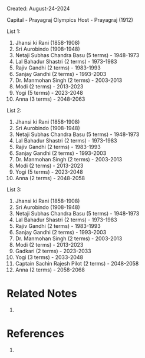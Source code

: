 Created: August-24-2024

Capital - Prayagraj
Olympics Host - Prayagraj (1912)

List 1:

1. Jhansi ki Rani (1858-1908)
2. Sri Aurobindo (1908-1948)
3. Netaji Subhas Chandra Basu (5 terms) - 1948-1973
4. Lal Bahadur Shastri (2 terms) - 1973-1983
5. Rajiv Gandhi (2 terms) - 1983-1993
6. Sanjay Gandhi (2 terms) - 1993-2003
7. Dr. Manmohan Singh (2 terms) - 2003-2013
8. Modi (2 terms) - 2013-2023
9. Yogi (5 terms) - 2023-2048
10. Anna (3 terms) - 2048-2063

List 2:

1. Jhansi ki Rani (1858-1908)
2. Sri Aurobindo (1908-1948)
3. Netaji Subhas Chandra Basu (5 terms) - 1948-1973
4. Lal Bahadur Shastri (2 terms) - 1973-1983
5. Rajiv Gandhi (2 terms) - 1983-1993
6. Sanjay Gandhi (2 terms) - 1993-2003
7. Dr. Manmohan Singh (2 terms) - 2003-2013
8. Modi (2 terms) - 2013-2023
9. Yogi (5 terms) - 2023-2048
10. Anna (2 terms) - 2048-2058

List 3:

1. Jhansi ki Rani (1858-1908)
2. Sri Aurobindo (1908-1948)
3. Netaji Subhas Chandra Basu (5 terms) - 1948-1973
4. Lal Bahadur Shastri (2 terms) - 1973-1983
5. Rajiv Gandhi (2 terms) - 1983-1993
6. Sanjay Gandhi (2 terms) - 1993-2003
7. Dr. Manmohan Singh (2 terms) - 2003-2013
8. Modi (2 terms) - 2013-2023
9. Gadkari (2 terms) - 2023-2033
10. Yogi (3 terms) - 2033-2048
11. Captain Sachin Rajesh Pilot (2 terms) - 2048-2058
12. Anna (2 terms) - 2058-2068

# Related Notes

1. 
# References

1. 